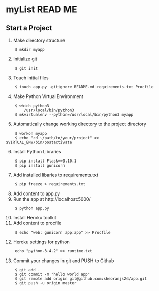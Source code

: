 # myList READ ME

## Start a Project
1. Make directory structure
```
	$ mkdir myapp
```
2. Initialize git
```
	$ git init
```
3. Touch initial files
```
	$ touch app.py .gitignore README.md requirements.txt Procfile
```
4. Make Python Virtual Environment
```
	$ which python3
		/usr/local/bin/python3
	$ mkvirtualenv --python=/usr/local/bin/python3 myapp
```
5. Automatically change working directory to the project directory
```
	$ workon myapp
	$ echo "cd ~/path/to/your/project" >> $VIRTUAL_ENV/bin/postactivate
```
6. Install Python Libraries
```
	$ pip install Flask==0.10.1
	$ pip install gunicorn
```
7. Add installed libaries to requirements.txt
```
	$ pip freeze > requirements.txt
```
8. Add content to app.py
9. Run the app at http://localhost:5000/
```
	$ python app.py
```
10. Install Heroku toolkit
11. Add content to procfile
```
	$ echo "web: gunicorn app:app" >> Procfile
```
12. Heroku settings for python
```
	echo "python-3.4.2" >> runtime.txt
```
13. Commit your changes in git and PUSH to Github
``` 
	$ git add .
	$ git commit -m "hello world app"
	$ git remote add origin git@github.com:sheoranjs24/app.git 
	$ git push -u origin master
```

	
	
	
	
	
	
	
	
	
	
	
	
	
	
	
	
	
	
	
	
	